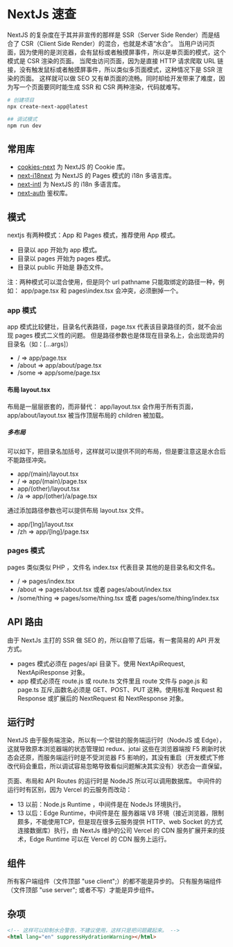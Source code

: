 # NextJs 速查

NextJS 的复杂度在于其并非宣传的那样是 SSR（Server Side Render）而是结合了 CSR（Client Side Render）的混合，也就是术语“水合”。
当用户访问页面，因为使用的是浏览器，会有鼠标或者触摸屏事件，所以是单页面的模式，这个模式是 CSR 渲染的页面。
当爬虫访问页面，因为是直接 HTTP 请求爬取 URL 链接，没有触发鼠标或者触摸屏事件，所以类似多页面模式，这种情况下是 SSR 渲染的页面。
这样就可以做 SEO 又有单页面的流畅。同时却给开发带来了难度，因为写一个页面要同时能生成 SSR 和 CSR 两种渲染，代码就难写。

```bash
# 创建项目
npx create-next-app@latest

## 调试模式
npm run dev
```

## 常用库

- [cookies-next](https://github.com/andreizanik/cookies-next) 为 NextJS 的 Cookie 库。
- [next-i18next](https://github.com/i18next/next-i18next) 为 NextJS 的 Pages 模式的 i18n 多语言库。
- [next-intl](https://github.com/amannn/next-intl) 为 NextJS 的 i18n 多语言库。
- [next-auth](https://github.com/nextauthjs/next-auth) 鉴权库。

## 模式

nextjs 有两种模式：App 和 Pages 模式，推荐使用 App 模式。

- 目录以 app 开始为 app 模式。
- 目录以 pages 开始为 pages 模式。
- 目录以 public 开始是 静态文件。

注：两种模式可以混合使用，但是同个 url pathname 只能取绑定的路径一种，例如：
app/page.tsx 和 pages\index.tsx 会冲突，必须删掉一个。

### app 模式

app 模式比较健壮，目录名代表路径，page.tsx 代表该目录路径的页，就不会出现 pages 模式二义性的问题。
但是路径参数也是体现在目录名上，会出现诡异的目录名（如：[...args]）

- / => app/page.tsx
- /about => app/about/page.tsx
- /some => app/some/page.tsx

#### 布局 layout.tsx

布局是一层层嵌套的，而非替代：
app/layout.tsx 会作用于所有页面，app/about/layout.tsx 被当作顶层布局的 children 被加载。

##### 多布局

可以如下，把目录名加括号，这样就可以提供不同的布局，但是要注意这是水合后不能路径冲突。

- app/(main)/layout.tsx
- / => app/(main)/page.tsx
- app/(other)/layout.tsx
- /a => app/(other)/a/page.tsx

通过添加路径参数也可以提供布局 layout.tsx 文件。

- app/[lng]/layout.tsx
- /zh => app/[lng]/page.tsx

### pages 模式

pages 类似类似 PHP ，文件名 index.tsx 代表目录 其他的是目录名和文件名。

- / => pages/index.tsx
- /about => pages/about.tsx 或者 pages/about/index.tsx
- /some/thing => pages/some/thing.tsx 或者 pages/some/thing/index.tsx

## API 路由

由于 NextJs 主打的 SSR 做 SEO 的，所以自带了后端，有一套简易的 API 开发方式。

- pages 模式必须在 pages/api 目录下。使用 NextApiRequest, NextApiResponse 对象。
- app 模式必须在 route.js 或 route.ts 文件里且 route 文件与 page.js 和 page.ts 互斥,函数名必须是 GET、POST、PUT 这种。使用标准 Request 和 Response 或扩展后的 NextRequest 和 NextResponse 对象。

## 运行时

NextJS 由于服务端渲染，所以有一个常驻的服务端运行时（NodeJS 或 Edge），这就导致原本浏览器端的状态管理如 redux、jotai 这些在浏览器端按 F5 刷新时状态会还原，而服务端运行时是不受浏览器 F5 影响的，其没有重启（开发模式下修改代码会重启，所以调试容易忽略导致看似问题解决其实没有）状态会一直保留。

页面、布局和 API Routes 的运行时是 NodeJS 所以可以调用数据库。
中间件的运行时有区别，因为 Vercel 的云服务而改动：

- 13 以前：Node.js Runtime ，中间件是在 NodeJs 环境执行。
- 13 以后：Edge Runtime，中间件是在 服务器端 V8 环境（接近浏览器，限制颇多，不能使用TCP，但是现在很多云服务提供 HTTP、web Socket 的方式连接数据库）执行，由 NextJs 维护的公司 Vercel 的 CDN 服务扩展开来的技术，Edge Runtime 可以在 Vercel 的 CDN 服务上运行。


## 组件

所有客户端组件（文件顶部 "use client";）的都不能是异步的。
只有服务端组件（文件顶部 "use server"; 或者不写）才能是异步组件。

## 杂项

```html
<!-- 这样可以抑制水合警告，不建议使用，这样只是把问题藏起来。 -->
<html lang="en" suppressHydrationWarning></html>
```
